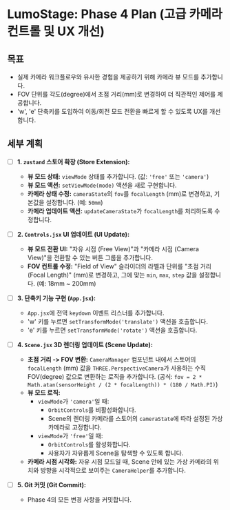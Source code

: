 # LumoStage: Phase 4 Plan (고급 카메라 컨트롤 및 UX 개선)

## 목표
- 실제 카메라 워크플로우와 유사한 경험을 제공하기 위해 카메라 뷰 모드를 추가합니다.
- FOV 단위를 각도(degree)에서 초점 거리(mm)로 변경하여 더 직관적인 제어를 제공합니다.
- 'w', 'e' 단축키를 도입하여 이동/회전 모드 전환을 빠르게 할 수 있도록 UX를 개선합니다.

## 세부 계획

- [ ] **1. `zustand` 스토어 확장 (Store Extension):**
    - **뷰 모드 상태:** `viewMode` 상태를 추가합니다. (값: `'free'` 또는 `'camera'`)
    - **뷰 모드 액션:** `setViewMode(mode)` 액션을 새로 구현합니다.
    - **카메라 상태 수정:** `cameraState`의 `fov`를 `focalLength` (mm)로 변경하고, 기본값을 설정합니다. (예: `50mm`)
    - **카메라 업데이트 액션:** `updateCameraState`가 `focalLength`를 처리하도록 수정합니다.

- [ ] **2. `Controls.jsx` UI 업데이트 (UI Update):**
    - **뷰 모드 전환 UI:** "자유 시점 (Free View)"과 "카메라 시점 (Camera View)"을 전환할 수 있는 버튼 그룹을 추가합니다.
    - **FOV 컨트롤 수정:** "Field of View" 슬라이더의 라벨과 단위를 "초점 거리 (Focal Length)" (mm)로 변경하고, 그에 맞는 `min`, `max`, `step` 값을 설정합니다. (예: 18mm ~ 200mm)

- [ ] **3. 단축키 기능 구현 (`App.jsx`):**
    - `App.jsx`에 전역 `keydown` 이벤트 리스너를 추가합니다.
    - 'w' 키를 누르면 `setTransformMode('translate')` 액션을 호출합니다.
    - 'e' 키를 누르면 `setTransformMode('rotate')` 액션을 호출합니다.

- [ ] **4. `Scene.jsx` 3D 렌더링 업데이트 (Scene Update):**
    - **초점 거리 -> FOV 변환:** `CameraManager` 컴포넌트 내에서 스토어의 `focalLength` (mm) 값을 `THREE.PerspectiveCamera`가 사용하는 수직 FOV(degree) 값으로 변환하는 로직을 추가합니다. (공식: `fov = 2 * Math.atan(sensorHeight / (2 * focalLength)) * (180 / Math.PI)`)
    - **뷰 모드 로직:**
        - `viewMode`가 `'camera'`일 때:
            - `OrbitControls`를 비활성화합니다.
            - Scene의 렌더링 카메라를 스토어의 `cameraState`에 따라 설정된 가상 카메라로 고정합니다.
        - `viewMode`가 `'free'`일 때:
            - `OrbitControls`를 활성화합니다.
            - 사용자가 자유롭게 Scene을 탐색할 수 있도록 합니다.
    - **카메라 시점 시각화:** 자유 시점 모드일 때, Scene 안에 있는 가상 카메라의 위치와 방향을 시각적으로 보여주는 `CameraHelper`를 추가합니다.

- [ ] **5. Git 커밋 (Git Commit):**
    - Phase 4의 모든 변경 사항을 커밋합니다.
